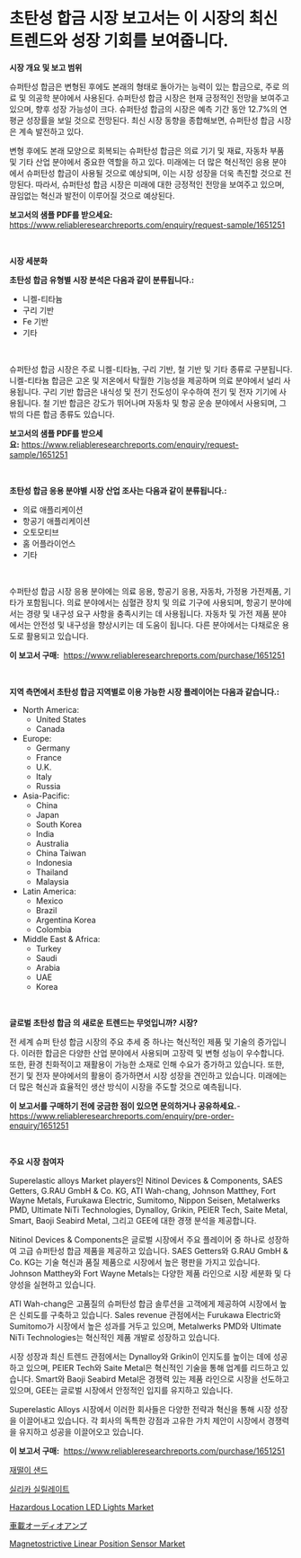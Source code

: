 <p><h1>초탄성 합금 시장 보고서는 이 시장의 최신 트렌드와 성장 기회를 보여줍니다.</h1></p><p><strong>시장 개요 및 보고 범위</strong></p>
<p><p>슈퍼탄성 합금은 변형된 후에도 본래의 형태로 돌아가는 능력이 있는 합금으로, 주로 의료 및 의공학 분야에서 사용된다. 슈퍼탄성 합금 시장은 현재 긍정적인 전망을 보여주고 있으며, 향후 성장 가능성이 크다. 슈퍼탄성 합금의 시장은 예측 기간 동안 12.7%의 연평균 성장률을 보일 것으로 전망된다. 최신 시장 동향을 종합해보면, 슈퍼탄성 합금 시장은 계속 발전하고 있다.</p><p>변형 후에도 본래 모양으로 회복되는 슈퍼탄성 합금은 의료 기기 및 재료, 자동차 부품 및 기타 산업 분야에서 중요한 역할을 하고 있다. 미래에는 더 많은 혁신적인 응용 분야에서 슈퍼탄성 합금이 사용될 것으로 예상되며, 이는 시장 성장을 더욱 촉진할 것으로 전망된다. 따라서, 슈퍼탄성 합금 시장은 미래에 대한 긍정적인 전망을 보여주고 있으며, 끊임없는 혁신과 발전이 이루어질 것으로 예상된다.</p></p>
<p><strong>보고서의 샘플 PDF를 받으세요:</strong> <a href="https://www.reliableresearchreports.com/enquiry/request-sample/1651251">https://www.reliableresearchreports.com/enquiry/request-sample/1651251</a></p>
<p>&nbsp;</p>
<p><strong>시장 세분화</strong></p>
<p><strong>초탄성 합금 유형별 시장 분석은 다음과 같이 분류됩니다.:</strong></p>
<p><ul><li>니켈-티타늄</li><li>구리 기반</li><li>Fe 기반</li><li>기타</li></ul></p>
<p>&nbsp;</p>
<p><p>슈퍼탄성 합금 시장은 주로 니켈-티타늄, 구리 기반, 철 기반 및 기타 종류로 구분됩니다. 니켈-티타늄 합금은 고온 및 저온에서 탁월한 기능성을 제공하며 의료 분야에서 널리 사용됩니다. 구리 기반 합금은 내식성 및 전기 전도성이 우수하여 전기 및 전자 기기에 사용됩니다. 철 기반 합금은 강도가 뛰어나며 자동차 및 항공 운송 분야에서 사용되며, 그 밖의 다른 합금 종류도 있습니다.</p></p>
<p><strong>보고서의 샘플 PDF를 받으세요:</strong>&nbsp;<a href="https://www.reliableresearchreports.com/enquiry/request-sample/1651251">https://www.reliableresearchreports.com/enquiry/request-sample/1651251</a></p>
<p>&nbsp;</p>
<p><strong> 초탄성 합금 응용 분야별 시장 산업 조사는 다음과 같이 분류됩니다.:</strong></p>
<p><ul><li>의료 애플리케이션</li><li>항공기 애플리케이션</li><li>오토모티브</li><li>홈 어플라이언스</li><li>기타</li></ul></p>
<p>&nbsp;</p>
<p><p>수퍼탄성 합금 시장 응용 분야에는 의료 응용, 항공기 응용, 자동차, 가정용 가전제품, 기타가 포함됩니다. 의료 분야에서는 심혈관 장치 및 의료 기구에 사용되며, 항공기 분야에서는 경량 및 내구성 요구 사항을 충족시키는 데 사용됩니다. 자동차 및 가전 제품 분야에서는 안전성 및 내구성을 향상시키는 데 도움이 됩니다. 다른 분야에서는 다채로운 용도로 활용되고 있습니다.</p></p>
<p><strong>이 보고서 구매:</strong>&nbsp; <a href="https://www.reliableresearchreports.com/purchase/1651251">https://www.reliableresearchreports.com/purchase/1651251</a></p>
<p>&nbsp;</p>
<p><strong>지역 측면에서 초탄성 합금 지역별로 이용 가능한 시장 플레이어는 다음과 같습니다.:</strong></p>
<p><ul>
    <li>
        North America:
        <ul>
            <li>United States</li>
            <li>Canada</li>
        </ul>
    </li>
    <li>
        Europe:
        <ul>
            <li>Germany</li>
            <li>France</li>
            <li>U.K.</li>
            <li>Italy</li>
            <li>Russia</li>
        </ul>
    </li>
    <li>
        Asia-Pacific:
        <ul>
            <li>China</li>
            <li>Japan</li>
            <li>South Korea</li>
            <li>India</li>
            <li>Australia</li>
            <li>China Taiwan</li>
            <li>Indonesia</li>
            <li>Thailand</li>
            <li>Malaysia</li>
        </ul>
    </li>
    <li>
        Latin America:
        <ul>
            <li>Mexico</li>
            <li>Brazil</li>
            <li>Argentina Korea</li>
            <li>Colombia</li>
        </ul>
    </li>
    <li>
        Middle East & Africa:
        <ul>
            <li>Turkey</li>
            <li>Saudi</li>
            <li>Arabia</li>
            <li>UAE</li>
            <li>Korea</li>
        </ul>
    </li>
    </ul></p>
<p>&nbsp;</p>
<p><strong>글로벌 초탄성 합금 의 새로운 트렌드는 무엇입니까? 시장?</strong></p>
<p><p>전 세계 슈퍼 탄성 합금 시장의 주요 추세 중 하나는 혁신적인 제품 및 기술의 증가입니다. 이러한 합금은 다양한 산업 분야에서 사용되며 고장력 및 변형 성능이 우수합니다. 또한, 환경 친화적이고 재활용이 가능한 소재로 인해 수요가 증가하고 있습니다. 또한, 전기 및 전자 분야에서의 활용이 증가하면서 시장 성장을 견인하고 있습니다. 미래에는 더 많은 혁신과 효율적인 생산 방식이 시장을 주도할 것으로 예측됩니다.</p></p>
<p><strong>이 보고서를 구매하기 전에 궁금한 점이 있으면 문의하거나 공유하세요.</strong>- <a href="https://www.reliableresearchreports.com/enquiry/pre-order-enquiry/1651251">https://www.reliableresearchreports.com/enquiry/pre-order-enquiry/1651251</a></p>
<p>&nbsp;</p>
<p><strong>주요 시장 참여자</strong></p>
<p><p>Superelastic alloys Market players인 Nitinol Devices & Components, SAES Getters, G.RAU GmbH & Co. KG, ATI Wah-chang, Johnson Matthey, Fort Wayne Metals, Furukawa Electric, Sumitomo, Nippon Seisen, Metalwerks PMD, Ultimate NiTi Technologies, Dynalloy, Grikin, PEIER Tech, Saite Metal, Smart, Baoji Seabird Metal, 그리고 GEE에 대한 경쟁 분석을 제공합니다.</p><p>Nitinol Devices & Components은 글로벌 시장에서 주요 플레이어 중 하나로 성장하여 고급 슈퍼탄성 합금 제품을 제공하고 있습니다. SAES Getters와 G.RAU GmbH & Co. KG는 기술 혁신과 품질 제품으로 시장에서 높은 평판을 가지고 있습니다. Johnson Matthey와 Fort Wayne Metals는 다양한 제품 라인으로 시장 세분화 및 다양성을 실현하고 있습니다.</p><p>ATI Wah-chang은 고품질의 슈퍼탄성 합금 솔루션을 고객에게 제공하여 시장에서 높은 신뢰도를 구축하고 있습니다. Sales revenue 관점에서는 Furukawa Electric와 Sumitomo가 시장에서 높은 성과를 거두고 있으며, Metalwerks PMD와 Ultimate NiTi Technologies는 혁신적인 제품 개발로 성장하고 있습니다.</p><p>시장 성장과 최신 트렌드 관점에서는 Dynalloy와 Grikin이 인지도를 높이는 데에 성공하고 있으며, PEIER Tech와 Saite Metal은 혁신적인 기술을 통해 업계를 리드하고 있습니다. Smart와 Baoji Seabird Metal은 경쟁력 있는 제품 라인으로 시장을 선도하고 있으며, GEE는 글로벌 시장에서 안정적인 입지를 유지하고 있습니다.</p><p>Superelastic Alloys 시장에서 이러한 회사들은 다양한 전략과 혁신을 통해 시장 성장을 이끌어내고 있습니다. 각 회사의 독특한 강점과 고유한 가치 제안이 시장에서 경쟁력을 유지하고 성공을 이끌어오고 있습니다.</p></p>
<p><strong>이 보고서 구매:</strong>&nbsp;&nbsp;<a href="https://www.reliableresearchreports.com/purchase/1651251">https://www.reliableresearchreports.com/purchase/1651251</a></p>
<p><p><a href="https://github.com/LanceOlsotn8978/Market-Research-Report-List-1/blob/main/786424310342.md">재떨이 샌드</a></p><p><a href="https://github.com/Madalyell456456/Market-Research-Report-List-1/blob/main/316937710341.md">실리카 실릴레이트</a></p><p><a href="https://github.com/edytherolanlouisejk1miz0wig/Market-Research-Report-List-1/blob/main/hazardous-location-led-lights-market.md">Hazardous Location LED Lights Market</a></p><p><a href="https://medium.com/@aurelianghideanu2022/%E8%87%AA%E5%8B%95%E8%BB%8A%E7%94%A8%E3%82%AA%E3%83%BC%E3%83%87%E3%82%A3%E3%82%AA%E3%82%A2%E3%83%B3%E3%83%97%E5%B8%82%E5%A0%B4%E3%81%AE%E8%A6%8F%E6%A8%A1-cagr-%E3%83%88%E3%83%AC%E3%83%B3%E3%83%89-2024-2030-808b06557e56">車載オーディオアンプ</a></p><p><a href="https://github.com/peachesmcdowel1/Market-Research-Report-List-2/blob/main/magnetostrictive-linear-position-sensor-market.md">Magnetostrictive Linear Position Sensor Market</a></p></p>
